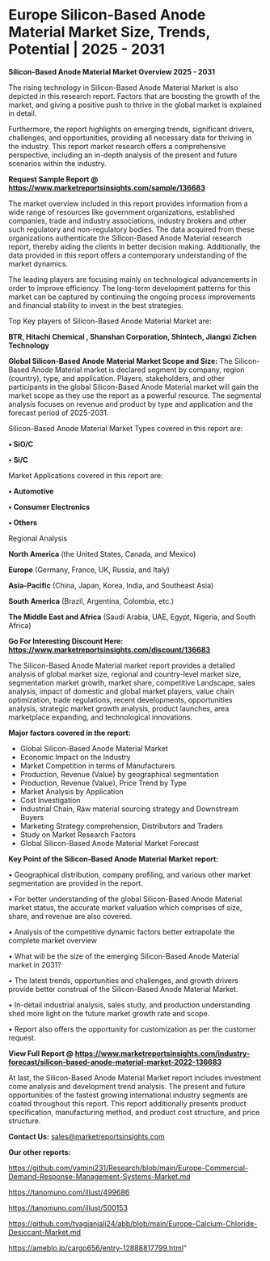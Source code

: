 # Europe Silicon-Based Anode Material Market Size, Trends, Potential | 2025 - 2031

<Strong> Silicon-Based Anode Material Market Overview 2025 - 2031</strong>

The rising technology in Silicon-Based Anode Material Market is also depicted in this research report. Factors that are boosting the growth of the market, and giving a positive push to thrive in the global market is explained in detail.

Furthermore, the report highlights on emerging trends, significant drivers, challenges, and opportunities, providing all necessary data for thriving in the industry. This report market research offers a comprehensive perspective, including an in-depth analysis of the present and future scenarios within the industry.

<strong>Request Sample Report @ <a href=https://www.marketreportsinsights.com/sample/136683>https://www.marketreportsinsights.com/sample/136683</a></strong>

The market overview included in this report provides information from a wide range of resources like government organizations, established companies, trade and industry associations, industry brokers and other such regulatory and non-regulatory bodies. The data acquired from these organizations authenticate the Silicon-Based Anode Material research report, thereby aiding the clients in better decision making. Additionally, the data provided in this report offers a contemporary understanding of the market dynamics.

The leading players are focusing mainly on technological advancements in order to improve efficiency. The long-term development patterns for this market can be captured by continuing the ongoing process improvements and financial stability to invest in the best strategies.

Top Key players of Silicon-Based Anode Material Market are:

<strong>BTR, Hitachi Chemical , Shanshan Corporation, Shintech, Jiangxi Zichen Technology</strong>

<strong><b>Global Silicon-Based Anode Material Market Scope and Size:</b></strong>
The Silicon-Based Anode Material market is declared segment by company, region (country), type, and application. Players, stakeholders, and other participants in the global Silicon-Based Anode Material market will gain the market scope as they use the report as a powerful resource. The segmental analysis focuses on revenue and product by type and application and the forecast period of 2025-2031.

Silicon-Based Anode Material Market Types covered in this report are:

<strong>• SiO/C

• Si/C</strong>

Market Applications covered in this report are:

<strong>• Automotive

• Consumer Electronics

• Others</strong> 

Regional Analysis

<strong>North America</strong> (the United States, Canada, and Mexico)

<strong>Europe</strong> (Germany, France, UK, Russia, and Italy)

<strong>Asia-Pacific</strong> (China, Japan, Korea, India, and Southeast Asia)

<strong>South America</strong> (Brazil, Argentina, Colombia, etc.)

<strong>The Middle East and Africa</strong> (Saudi Arabia, UAE, Egypt, Nigeria, and South Africa)

<strong>Go For Interesting Discount Here: <a href=https://www.marketreportsinsights.com/discount/136683>https://www.marketreportsinsights.com/discount/136683</a></strong>

The Silicon-Based Anode Material market report provides a detailed analysis of global market size, regional and country-level market size, segmentation market growth, market share, competitive Landscape, sales analysis, impact of domestic and global market players, value chain optimization, trade regulations, recent developments, opportunities analysis, strategic market growth analysis, product launches, area marketplace expanding, and technological innovations.

<strong><b>Major factors covered in the report:</b></strong>
<ul>
  <li>Global Silicon-Based Anode Material Market </li>
  <li>Economic Impact on the Industry</li>
  <li>Market Competition in terms of Manufacturers</li>
  <li>Production, Revenue (Value) by geographical segmentation</li>
  <li>Production, Revenue (Value), Price Trend by Type</li>
  <li>Market Analysis by Application</li>
  <li>Cost Investigation</li>
  <li>Industrial Chain, Raw material sourcing strategy and Downstream Buyers</li>
  <li>Marketing Strategy comprehension, Distributors and Traders</li>
  <li>Study on Market Research Factors</li>
  <li>Global Silicon-Based Anode Material Market Forecast</li>
</ul>

<strong><b>Key Point of the Silicon-Based Anode Material Market report:</b></strong>

• Geographical distribution, company profiling, and various other market segmentation are provided in the report.

• For better understanding of the global Silicon-Based Anode Material market status, the accurate market valuation which comprises of size, share, and revenue are also covered.

• Analysis of the competitive dynamic factors better extrapolate the complete market overview

• What will be the size of the emerging Silicon-Based Anode Material market in 2031?

• The latest trends, opportunities and challenges, and growth drivers provide better construal of the Silicon-Based Anode Material Market.

• In-detail industrial analysis, sales study, and production understanding shed more light on the future market growth rate and scope.

• Report also offers the opportunity for customization as per the customer request.

<strong><b>View Full Report @ <a href=https://www.marketreportsinsights.com/industry-forecast/silicon-based-anode-material-market-2022-136683>https://www.marketreportsinsights.com/industry-forecast/silicon-based-anode-material-market-2022-136683</a></b></strong>


At last, the Silicon-Based Anode Material Market report includes investment come analysis and development trend analysis. The present and future opportunities of the fastest growing international industry segments are coated throughout this report. This report additionally presents product specification, manufacturing method, and product cost structure, and price structure.

<strong>Contact Us:</strong>
sales@marketreportsinsights.com

<strong>Our other reports:</strong>

<a href=https://github.com/yamini231/Research/blob/main/Europe-Commercial-Demand-Response-Management-Systems-Market.md>https://github.com/yamini231/Research/blob/main/Europe-Commercial-Demand-Response-Management-Systems-Market.md</a>

<a href=https://tanomuno.com/illust/499686>https://tanomuno.com/illust/499686</a>

<a href=https://tanomuno.com/illust/500153>https://tanomuno.com/illust/500153</a>

<a href=https://github.com/tyagianjali24/abb/blob/main/Europe-Calcium-Chloride-Desiccant-Market.md>https://github.com/tyagianjali24/abb/blob/main/Europe-Calcium-Chloride-Desiccant-Market.md</a>

<a href=https://ameblo.jp/cargo656/entry-12888817799.html>https://ameblo.jp/cargo656/entry-12888817799.html</a>"
